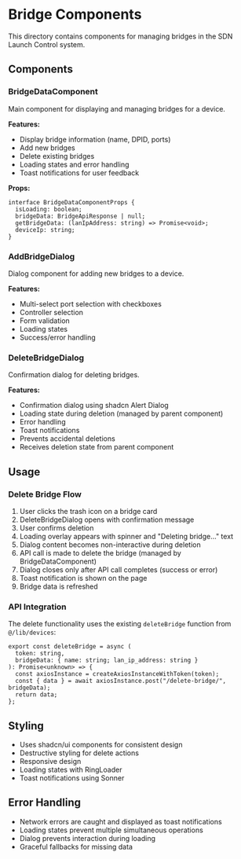 # Bridge Components

This directory contains components for managing bridges in the SDN Launch Control system.

## Components

### BridgeDataComponent

Main component for displaying and managing bridges for a device.

**Features:**

- Display bridge information (name, DPID, ports)
- Add new bridges
- Delete existing bridges
- Loading states and error handling
- Toast notifications for user feedback

**Props:**

```tsx
interface BridgeDataComponentProps {
  isLoading: boolean;
  bridgeData: BridgeApiResponse | null;
  getBridgeData: (lanIpAddress: string) => Promise<void>;
  deviceIp: string;
}
```

### AddBridgeDialog

Dialog component for adding new bridges to a device.

**Features:**

- Multi-select port selection with checkboxes
- Controller selection
- Form validation
- Loading states
- Success/error handling

### DeleteBridgeDialog

Confirmation dialog for deleting bridges.

**Features:**

- Confirmation dialog using shadcn Alert Dialog
- Loading state during deletion (managed by parent component)
- Error handling
- Toast notifications
- Prevents accidental deletions
- Receives deletion state from parent component

## Usage

### Delete Bridge Flow

1. User clicks the trash icon on a bridge card
2. DeleteBridgeDialog opens with confirmation message
3. User confirms deletion
4. Loading overlay appears with spinner and "Deleting bridge..." text
5. Dialog content becomes non-interactive during deletion
6. API call is made to delete the bridge (managed by BridgeDataComponent)
7. Dialog closes only after API call completes (success or error)
8. Toast notification is shown on the page
9. Bridge data is refreshed

### API Integration

The delete functionality uses the existing `deleteBridge` function from `@/lib/devices`:

```tsx
export const deleteBridge = async (
  token: string,
  bridgeData: { name: string; lan_ip_address: string }
): Promise<unknown> => {
  const axiosInstance = createAxiosInstanceWithToken(token);
  const { data } = await axiosInstance.post("/delete-bridge/", bridgeData);
  return data;
};
```

## Styling

- Uses shadcn/ui components for consistent design
- Destructive styling for delete actions
- Responsive design
- Loading states with RingLoader
- Toast notifications using Sonner

## Error Handling

- Network errors are caught and displayed as toast notifications
- Loading states prevent multiple simultaneous operations
- Dialog prevents interaction during loading
- Graceful fallbacks for missing data
